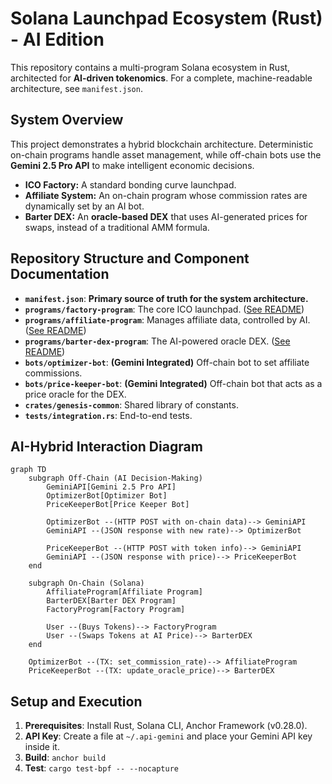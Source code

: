 # Solana Launchpad Ecosystem (Rust) - AI Edition

This repository contains a multi-program Solana ecosystem in Rust, architected for **AI-driven tokenomics**. For a complete, machine-readable architecture, see `manifest.json`.

## System Overview

This project demonstrates a hybrid blockchain architecture. Deterministic on-chain programs handle asset management, while off-chain bots use the **Gemini 2.5 Pro API** to make intelligent economic decisions.

-   **ICO Factory:** A standard bonding curve launchpad.
-   **Affiliate System:** An on-chain program whose commission rates are dynamically set by an AI bot.
-   **Barter DEX:** An **oracle-based DEX** that uses AI-generated prices for swaps, instead of a traditional AMM formula.

## Repository Structure and Component Documentation

-   **`manifest.json`**: **Primary source of truth for the system architecture.**
-   **`programs/factory-program`**: The core ICO launchpad. ([See README](./programs/factory-program/README.md))
-   **`programs/affiliate-program`**: Manages affiliate data, controlled by AI. ([See README](./programs/affiliate-program/README.md))
-   **`programs/barter-dex-program`**: The AI-powered oracle DEX. ([See README](./programs/barter-dex-program/README.md))
-   **`bots/optimizer-bot`**: **(Gemini Integrated)** Off-chain bot to set affiliate commissions.
-   **`bots/price-keeper-bot`**: **(Gemini Integrated)** Off-chain bot that acts as a price oracle for the DEX.
-   **`crates/genesis-common`**: Shared library of constants.
-   **`tests/integration.rs`**: End-to-end tests.

## AI-Hybrid Interaction Diagram

```mermaid
graph TD
    subgraph Off-Chain (AI Decision-Making)
        GeminiAPI[Gemini 2.5 Pro API]
        OptimizerBot[Optimizer Bot]
        PriceKeeperBot[Price Keeper Bot]

        OptimizerBot --(HTTP POST with on-chain data)--> GeminiAPI
        GeminiAPI --(JSON response with new rate)--> OptimizerBot

        PriceKeeperBot --(HTTP POST with token info)--> GeminiAPI
        GeminiAPI --(JSON response with price)--> PriceKeeperBot
    end

    subgraph On-Chain (Solana)
        AffiliateProgram[Affiliate Program]
        BarterDEX[Barter DEX Program]
        FactoryProgram[Factory Program]

        User --(Buys Tokens)--> FactoryProgram
        User --(Swaps Tokens at AI Price)--> BarterDEX
    end

    OptimizerBot --(TX: set_commission_rate)--> AffiliateProgram
    PriceKeeperBot --(TX: update_oracle_price)--> BarterDEX
```

## Setup and Execution

1.  **Prerequisites**: Install Rust, Solana CLI, Anchor Framework (v0.28.0).
2.  **API Key**: Create a file at `~/.api-gemini` and place your Gemini API key inside it.
3.  **Build**: `anchor build`
4.  **Test**: `cargo test-bpf -- --nocapture`